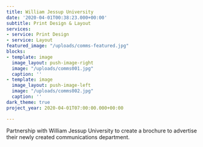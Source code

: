 ```yaml
---
title: William Jessup University
date: '2020-04-01T00:38:23.000+00:00'
subtitle: Print Design & Layout
services:
- service: Print Design
- service: Layout
featured_image: "/uploads/comms-featured.jpg"
blocks:
- template: image
  image_layout: push-image-right
  image: "/uploads/comms001.jpg"
  caption: ''
- template: image
  image_layout: push-image-left
  image: "/uploads/comms002.jpg"
  caption: ''
dark_theme: true
project_year: 2020-04-01T07:00:00.000+00:00

---
```

Partnership with William Jessup University to create a brochure to advertise their newly created communications department.